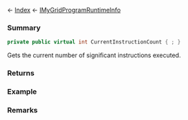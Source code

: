 ← [Index](Api-Index) ← [IMyGridProgramRuntimeInfo](Sandbox.ModAPI.Ingame.IMyGridProgramRuntimeInfo)

### Summary

```csharp
private public virtual int CurrentInstructionCount { ; }
```

Gets the current number of significant instructions executed.

### Returns

### Example

### Remarks

